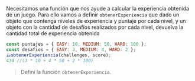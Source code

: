 Necesitamos una función que nos ayude a calcular la experiencia obtenida de un juego.
Para ello vamos a definir `obtenerExperiencia` que dado un objeto que contenga niveles de experiencia y puntaje por cada nivel, y un objeto con la cantidad de desafíos realizados por cada nivel, devuelva la cantidad total de experiencia obtenida

```javascript
const puntajes = { EASY: 10, MEDIUM: 50, HARD: 100 };
const desafios = { EASY: 3, MEDIUM: 4, HARD: 2 };
ムobtenerExperiencia(challenges, score);
430 //(3 * 10 + 4 * 50 + 2 * 100)
```

> Definí la función `obtenerExperiencia`.